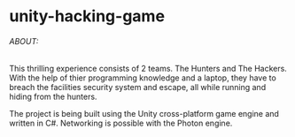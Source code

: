 # unity-hacking-game

###### ABOUT:
This thrilling experience consists of 2 teams. The Hunters and The Hackers. 
With the help of thier programming knowledge and a laptop, 
they have to breach the facilities security system and escape, 
all while running and hiding from the hunters.

The project is being built using the Unity cross-platform game engine and written in C#.
Networking is possible with the Photon engine.
